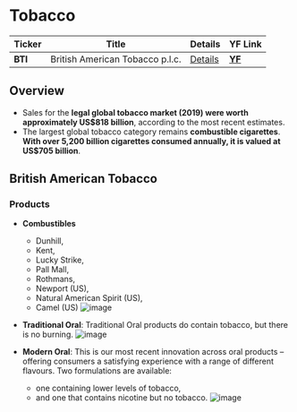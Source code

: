# Tobacco

Ticker | Title | Details | YF Link
--- | --- | --- | ---
| **BTI** | British American Tobacco p.l.c. | [Details](#British-American-Tobacco) | **[YF](https://finance.yahoo.com/quote/BTI)** |

## Overview
- Sales for the **legal global tobacco market (2019) were worth approximately US$818 billion**, according to the most recent estimates.
- The largest global tobacco category remains **combustible cigarettes**. **With over 5,200 billion cigarettes consumed annually, it is valued at US$705 billion**.


## British American Tobacco

### Products
- **Combustibles**
  - Dunhill, 
  - Kent, 
  - Lucky Strike, 
  - Pall Mall, 
  - Rothmans, 
  - Newport (US), 
  - Natural American Spirit (US), 
  - Camel (US)
![image](https://user-images.githubusercontent.com/85560091/126886317-68e04478-457f-4680-8d2f-dc34fd7589f9.png)

- **Traditional Oral**: Traditional Oral products do contain tobacco, but there is no burning.
![image](https://user-images.githubusercontent.com/85560091/126886353-e7dceab4-ba29-4d42-84f0-12c80c2e5ec9.png)

- **Modern Oral**: This is our most recent innovation across oral products – offering consumers a satisfying experience with a range of different flavours. Two formulations are available: 
  - one containing lower levels of tobacco, 
  - and one that contains nicotine but no tobacco.
![image](https://user-images.githubusercontent.com/85560091/126886387-d78140ba-30a8-4a91-a031-2363874f7e41.png)


